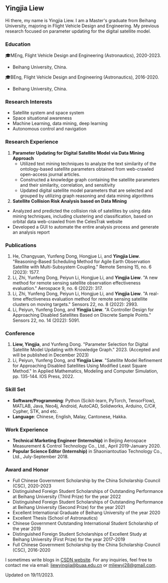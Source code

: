 ## Yingjia Liew
Hi there, my name is Yingjia Liew. I am a Master's graduate from Beihang University, majoring in Flight Vehicle Design and Engineering. My previous research focused on parameter updating for the digital satellite model. 

### Education
🎓MEng, Flight Vehicle Design and Engineering (Astronautics), 2020-2023.  
  - Beihang University, China.

🎓BEng, Flight Vehicle Design and Engineering (Astronautics), 2016-2020.  
 -  Beihang University, China.  


### Research Interests
- Satellite system and space system
- Space situational awareness
- Machine Learning, data mining, deep learning
- Autonomous control and navigation


### Research Experience
1. <b>Parameter Updating for Digital Satellite Model via Data Mining Approach</b>
   - Utilized text mining techniques to analyze the text similarity of the ontology-based satellite parameters obtained from web-crawled open-access journal articles.
   - Constructed a knowledge graph containing the satellite parameters and their similarity, correlation, and sensitivity
   - Updated digital satellite model parameters that are selected and grouped by utilizing graph reasoning and data mining algorithms  
2. <b>Satellite Collision Risk Analysis based on Data Mining</b>
  - Analyzed and predicted the collision risk of satellites by using data mining techniques, including clustering and classification, based on orbital data web-crawled from the CelesTrak website
  - Developed a GUI to automate the entire analysis process and generate an analysis report


### Publications
1.  He, Changyuan, Yunfeng Dong, Hongjue Li, and <b>Yingjia Liew</b>. "Reasoning-Based Scheduling Method for Agile Earth Observation Satellite with Multi-Subsystem Coupling." Remote Sensing 15, no. 6 (2023): 1577.
2.  Li, Zhi, Yunfeng Dong, Peiyun Li, Hongjue Li, and <b>Yingjia Liew</b>. "A new method for remote sensing satellite observation effectiveness evaluation." Aerospace 9, no. 6 (2022): 317.
3. Li, Zhi, Yunfeng Dong, Peiyun Li, Hongjue Li, and <b>Yingjia Liew</b>. "A real-time effectiveness evaluation method for remote sensing satellite clusters on moving targets." Sensors 22, no. 8 (2022): 2993.
4. Li, Peiyun, Yunfeng Dong, and <b>Yingjia Liew</b>. "A Controller Design for Approaching Disabled Satellites Based on Discrete Sample Points." Sensors 22, no. 14 (2022): 5091.

### Conference
1. <b>Liew, Yingjia</b>, and Yunfeng Dong. "Parameter Selection for Digital Satellite Model Updating with Knowledge Graph." 2023. (Accepted and will be published in December 2023)
2. Li, Peiyun, Yunfeng Dong, and <b>Yingjia Liew</b>. "Satellite Model Refinement for Approaching Disabled Satellites Using Modified Least Square Method." In Applied Mathematics, Modeling and Computer Simulation, pp. 135-144. IOS Press, 2022.

### Skill Set
- <b>Software/Programming</b>: Python (Scikit-learn, PyTorch, TensorFlow), MATLAB, Java, Neo4j, Android, AutoCAD, Solidworks, Arduino, C/C#, Cypher, STK, and etc.
- <b>Language</b>: Chinese, English, Malay, Cantonese, Hakka. 

### Work Experience
- <b>Technical Marketing Engineer (Internship)</b> in Beijing Aerospace Measurement & Control Technology Co., Ltd., April 2019-January 2020. 
- <b>Popular Science Editor (Internship)</b> in Shaoniantoutiao Technology Co., Ltd., July-September 2018.

### Award and Honor
-	Full Chinese Government Scholarship by the China Scholarship Council (CSC), 2020-2023
-	Distinguished Foreign Student Scholarships of Outstanding Performance at Beihang University (Third Prize) for the year 2022
-	Distinguished Foreign Student Scholarships of Outstanding Performance at Beihang University (Second Prize) for the year 2021
-	Excellent International Graduate of Beihang University of the year 2020
-	Excellent Thesis (School of Astronautics) 
-	Chinese Government Outstanding International Student Scholarship of the year 2019 
-	Distinguished Foreign Student Scholarships of Excellent Study at Beihang University (First Prize) for the year 2017–2019
-	Full Chinese Government Scholarship by the China Scholarship Council (CSC), 2016-2020


I sometimes write blogs in [CSDN website](https://blog.csdn.net/qq_39560620?spm=1010.2135.3001.5343). 
For any inquiries, feel free to contact me via email: [liewyingjia@buaa.edu.cn](mailto:liewyingjia@buaa.edu.cn) or [mliewyj28@gmail.com](mailto:mliewyj28@gmail.com).

Updated on 19/11/2023.
